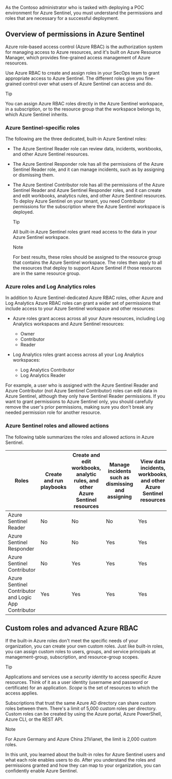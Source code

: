 As the Contoso administrator who is tasked with deploying a POC environment for Azure Sentinel, you must understand the permissions and roles that are necessary for a successful deployment.

## Overview of permissions in Azure Sentinel

Azure role-based access control (Azure RBAC) is the authorization system for managing access to Azure resources, and it's built on Azure Resource Manager, which provides fine-grained access management of Azure resources.

Use Azure RBAC to create and assign roles in your SecOps team to grant appropriate access to Azure Sentinel. The different roles give you fine-grained control over what users of Azure Sentinel can access and do.

> [!TIP]
> You can assign Azure RBAC roles directly in the Azure Sentinel workspace, in a subscription, or to the resource group that the workspace belongs to, which Azure Sentinel inherits.

### Azure Sentinel-specific roles

The following are the three dedicated, built-in Azure Sentinel roles:

- The Azure Sentinel Reader role can review data, incidents, workbooks, and other Azure Sentinel resources.

- The Azure Sentinel Responder role has all the permissions of the Azure Sentinel Reader role, and it can manage incidents, such as by assigning or dismissing them.

- The Azure Sentinel Contributor role has all the permissions of the Azure Sentinel Reader and Azure Sentinel Responder roles, and it can create and edit workbooks, analytics rules, and other Azure Sentinel resources. To deploy Azure Sentinel on your tenant, you need Contributor permissions for the subscription where the Azure Sentinel workspace is deployed.

    > [!TIP]
    > All built-in Azure Sentinel roles grant read access to the data in your Azure Sentinel workspace.

    > [!NOTE]
    > For best results, these roles should be assigned to the resource group that contains the Azure Sentinel workspace. The roles then apply to all the resources that deploy to support Azure Sentinel if those resources are in the same resource group.

### Azure roles and Log Analytics roles

In addition to Azure Sentinel-dedicated Azure RBAC roles, other Azure and Log Analytics Azure RBAC roles can grant a wider set of permissions that include access to your Azure Sentinel workspace and other resources:

- Azure roles grant access across all your Azure resources, including Log Analytics workspaces and Azure Sentinel resources:

    - Owner
    - Contributor
    - Reader

- Log Analytics roles grant access across all your Log Analytics workspaces:
    - Log Analytics Contributor
    - Log Analytics Reader

For example, a user who is assigned with the Azure Sentinel Reader and Azure Contributor (not Azure Sentinel Contributor) roles can edit data in Azure Sentinel, although they only have Sentinel Reader permissions. If you want to grant permissions to Azure Sentinel only, you should carefully remove the user's prior permissions, making sure you don't break any needed permission role for another resource.

### Azure Sentinel roles and allowed actions

The following table summarizes the roles and allowed actions in Azure Sentinel.

|Roles|Create and run playbooks|Create and edit workbooks, analytic rules, and other Azure Sentinel resources|Manage incidents such as dismissing and assigning|View data incidents, workbooks, and other Azure Sentinel resources|
|---------|----------------------------|------------------------------------------------------------|--------------------------------------------|------------------------------------------------------------|
|Azure Sentinel Reader|No|No|No|Yes|
|Azure Sentinel Responder|No|No|Yes|Yes|
|Azure Sentinel Contributor|No|Yes|Yes|Yes|
|Azure Sentinel Contributor and Logic App Contributor|Yes|Yes|Yes|Yes|

## Custom roles and advanced Azure RBAC

If the built-in Azure roles don't meet the specific needs of your organization, you can create your own custom roles. Just like built-in roles, you can assign custom roles to users, groups, and service principals at management-group, subscription, and resource-group scopes.

> [!TIP]
> Applications and services use a *security identity* to access specific Azure resources. Think of it as a user identity (username and password or certificate) for an application. *Scope* is the set of resources to which the access applies.

Subscriptions that trust the same Azure AD directory can share custom roles between them. There's a limit of 5,000 custom roles per directory. Custom roles can be created by using the Azure portal, Azure PowerShell, Azure CLI, or the REST API.

> [!NOTE]
> For Azure Germany and Azure China 21Vianet, the limit is 2,000 custom roles.

In this unit, you learned about the built-in roles for Azure Sentinel users and what each role enables users to do. After you understand the roles and permissions granted and how they can map to your organization, you can confidently enable Azure Sentinel.
